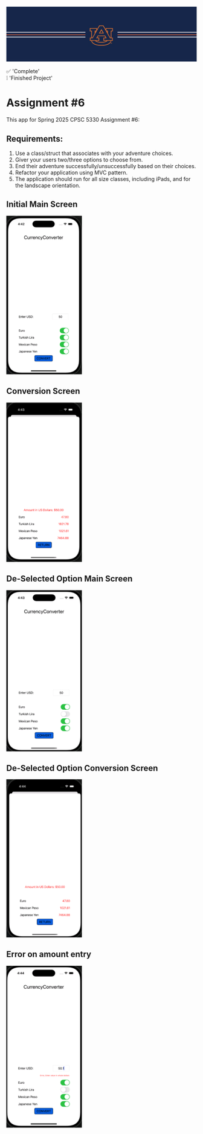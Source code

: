 ![alt text](https://github.com/dsample001/CPSC5330-Assignment-6/blob/main/Docs/banner_au.png?raw=true)


:white_check_mark: 'Complete' <br/>
:grey_exclamation: 'Finished Project'

# Assignment #6
This app for Spring 2025 CPSC 5330 Assignment #6: 

## Requirements:
1. Use a class/struct that associates with your adventure choices.
2. Giver your users two/three options to choose from.
3. End their adventure successfully/unsuccessfully based on their choices.
4. Refactor your application using MVC pattern.
5. The application should run for all size classes, including iPads, and for the landscape orientation.

## Initial Main Screen
<img src="https://github.com/dsample001/CPSC5330-Assignment-6/blob/main/Docs/Main-1.png?raw=true" width="200">


## Conversion Screen
<img src="https://github.com/dsample001/CPSC5330-Assignment-6/blob/main/Docs/conversion.png?raw=true" width="200">


## De-Selected Option Main Screen
<img src="https://github.com/dsample001/CPSC5330-Assignment-6/blob/main/Docs/main-option1.png?raw=true" width="200">


## De-Selected Option Conversion Screen
<img src="https://github.com/dsample001/CPSC5330-Assignment-6/blob/main/Docs/conversion-option1.png?raw=true" width="200">


## Error on amount entry
<img src="https://github.com/dsample001/CPSC5330-Assignment-6/blob/main/Docs/error-1.png?raw=true" width="200">
